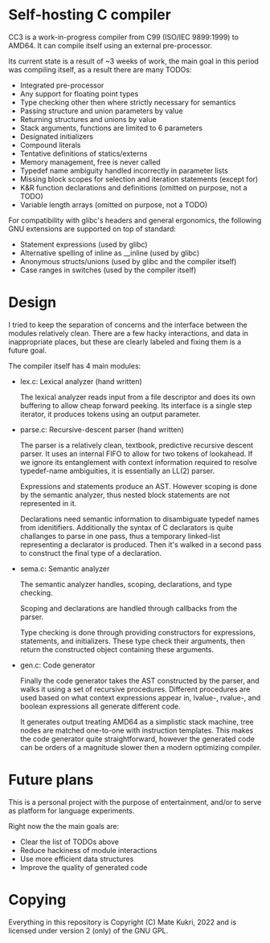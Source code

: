 # Self-hosting C compiler

CC3 is a work-in-progress compiler from C99 (ISO/IEC 9899:1999) to AMD64.
It can compile itself using an external pre-processor.

Its current state is a result of ~3 weeks of work, the main goal in this period
was compiling itself, as a result there are many TODOs:
- Integrated pre-processor
- Any support for floating point types
- Type checking other then where strictly necessary for semantics
- Passing structure and union parameters by value
- Returning structures and unions by value
- Stack arguments, functions are limited to 6 parameters
- Designated initializers
- Compound literals
- Tentative definitions of statics/externs
- Memory management, free is never called
- Typedef name ambiguity handled incorrectly in parameter lists
- Missing block scopes for selection and iteration statements (except for)
- K&R function declarations and definitions (omitted on purpose, not a TODO)
- Variable length arrays (omitted on purpose, not a TODO)

For compatibility with glibc's headers and general ergonomics, the following
GNU extensions are supported on top of standard:
- Statement expressions (used by glibc)
- Alternative spelling of inline as __inline (used by glibc)
- Anonymous structs/unions (used by glibc and the compiler itself)
- Case ranges in switches (used by the compiler itself)

# Design

I tried to keep the separation of concerns and the interface between the
modules relatively clean. There are a few hacky interactions, and data in
inappropriate places, but these are clearly labeled and fixing them is a
future goal.

The compiler itself has 4 main modules:

- lex.c: Lexical analyzer (hand written)

    The lexical analyzer reads input from a file descriptor and does its own
    buffering to allow cheap forward peeking. Its interface is a single step
    iterator, it produces tokens using an output parameter.

- parse.c: Recursive-descent parser (hand written)

    The parser is a relatively clean, textbook, predictive recursive descent
    parser. It uses an internal FIFO to allow for two tokens of lookahead.
    If we ignore its entanglement with context information required to resolve
    typedef-name ambiguities, it is essentially an LL(2) parser.

    Expressions and statements produce an AST. However scoping is done by the
    semantic analyzer, thus nested block statements are not represented in it.

    Declarations need semantic information to disambiguate typedef names from
    idenitifiers. Additionally the syntax of C declarators is quite challanges
    to parse in one pass, thus a temporary linked-list representing a declarator
    is produced. Then it's walked in a second pass to construct the final type
    of a declaration.

- sema.c: Semantic analyzer

    The semantic analyzer handles, scoping, declarations, and type checking.

    Scoping and declarations are handled through callbacks from the parser.

    Type checking is done through providing constructors for expressions,
    statements, and initializers. These type check their arguments, then return
    the constructed object containing these arguments.

- gen.c: Code generator

    Finally the code generator takes the AST constructed by the parser,
    and walks it using a set of recursive procedures. Different procedures
    are used based on what context expressions appear in, lvalue-, rvalue-,
    and boolean expressions all generate different code.

    It generates output treating AMD64 as a simplistic stack machine, tree
    nodes are matched one-to-one with instruction templates. This makes the
    code generator quite straightforward, however the generated code can be
    orders of a magnitude slower then a modern optimizing compiler.

# Future plans

This is a personal project with the purpose of entertainment, and/or to serve
as platform for language experiments.

Right now the the main goals are:
- Clear the list of TODOs above
- Reduce hackiness of module interactions
- Use more efficient data structures
- Improve the quality of generated code

# Copying

Everything in this repository is Copyright (C) Mate Kukri, 2022 and is licensed
under version 2 (only) of the GNU GPL.
